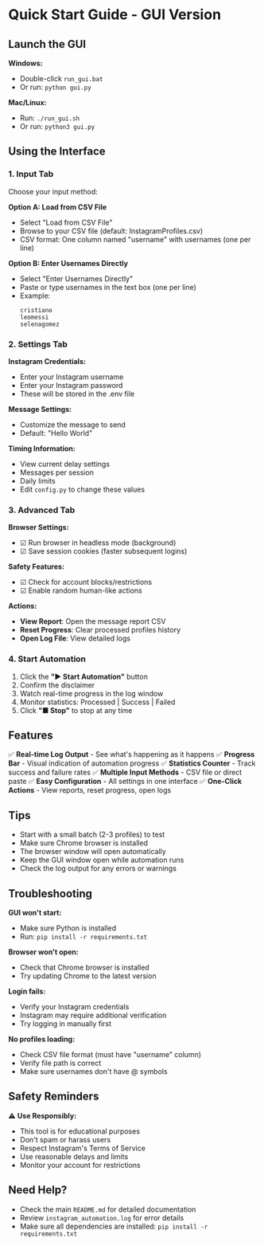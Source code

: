 # Quick Start Guide - GUI Version

## Launch the GUI

**Windows:**
- Double-click `run_gui.bat`
- Or run: `python gui.py`

**Mac/Linux:**
- Run: `./run_gui.sh`
- Or run: `python3 gui.py`

## Using the Interface

### 1. Input Tab

Choose your input method:

**Option A: Load from CSV File**
- Select "Load from CSV File"
- Browse to your CSV file (default: InstagramProfiles.csv)
- CSV format: One column named "username" with usernames (one per line)

**Option B: Enter Usernames Directly**
- Select "Enter Usernames Directly"
- Paste or type usernames in the text box (one per line)
- Example:
  ```
  cristiano
  leomessi
  selenagomez
  ```

### 2. Settings Tab

**Instagram Credentials:**
- Enter your Instagram username
- Enter your Instagram password
- These will be stored in the .env file

**Message Settings:**
- Customize the message to send
- Default: "Hello World"

**Timing Information:**
- View current delay settings
- Messages per session
- Daily limits
- Edit `config.py` to change these values

### 3. Advanced Tab

**Browser Settings:**
- ☑ Run browser in headless mode (background)
- ☑ Save session cookies (faster subsequent logins)

**Safety Features:**
- ☑ Check for account blocks/restrictions
- ☑ Enable random human-like actions

**Actions:**
- **View Report**: Open the message report CSV
- **Reset Progress**: Clear processed profiles history
- **Open Log File**: View detailed logs

### 4. Start Automation

1. Click the **"▶ Start Automation"** button
2. Confirm the disclaimer
3. Watch real-time progress in the log window
4. Monitor statistics: Processed | Success | Failed
5. Click **"■ Stop"** to stop at any time

## Features

✅ **Real-time Log Output** - See what's happening as it happens
✅ **Progress Bar** - Visual indication of automation progress
✅ **Statistics Counter** - Track success and failure rates
✅ **Multiple Input Methods** - CSV file or direct paste
✅ **Easy Configuration** - All settings in one interface
✅ **One-Click Actions** - View reports, reset progress, open logs

## Tips

- Start with a small batch (2-3 profiles) to test
- Make sure Chrome browser is installed
- The browser window will open automatically
- Keep the GUI window open while automation runs
- Check the log output for any errors or warnings

## Troubleshooting

**GUI won't start:**
- Make sure Python is installed
- Run: `pip install -r requirements.txt`

**Browser won't open:**
- Check that Chrome browser is installed
- Try updating Chrome to the latest version

**Login fails:**
- Verify your Instagram credentials
- Instagram may require additional verification
- Try logging in manually first

**No profiles loading:**
- Check CSV file format (must have "username" column)
- Verify file path is correct
- Make sure usernames don't have @ symbols

## Safety Reminders

⚠️ **Use Responsibly:**
- This tool is for educational purposes
- Don't spam or harass users
- Respect Instagram's Terms of Service
- Use reasonable delays and limits
- Monitor your account for restrictions

## Need Help?

- Check the main `README.md` for detailed documentation
- Review `instagram_automation.log` for error details
- Make sure all dependencies are installed: `pip install -r requirements.txt`


